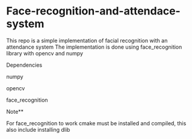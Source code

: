 # Face-recognition-and-attendace-system
This repo is a simple implementation of facial recognition with an attendance system 
The implementation is done using face_recognition library with opencv and numpy 

Dependencies

numpy

opencv

face_recognition

Note**


For face_recognition to work cmake must be installed and compiled, this also include installing dlib
